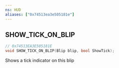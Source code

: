 ```yaml
---
ns: HUD
aliases: ["0x74513ea3e505181e"]
---
```

## SHOW_TICK_ON_BLIP

```c
// 0x74513EA3E505181E
void SHOW_TICK_ON_BLIP(Blip blip, bool ShowTick);
```

Shows a tick indicator on this blip

